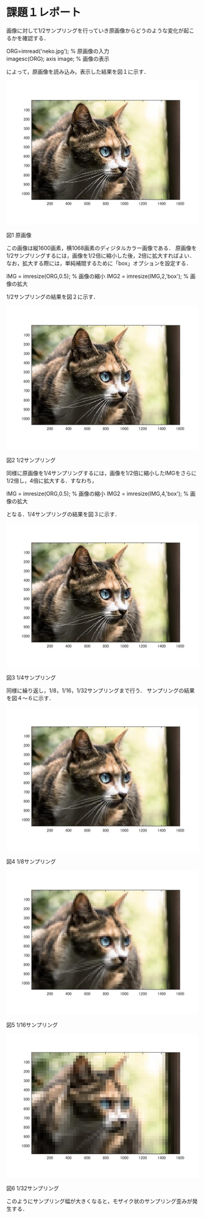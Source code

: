 # 課題１レポート

画像に対して1/2サンプリングを行っていき原画像からどうのような変化が起こるかを確認する．

ORG=imread('neko.jpg'); % 原画像の入力  
imagesc(ORG); axis image; % 画像の表示

によって，原画像を読み込み，表示した結果を図１に示す．

![原画像](https://github.com/natorinep/my_image_processing/blob/master/image/1_1.jpg)

図1 原画像

この画像は縦1600画素，横1068画素のディジタルカラー画像である．
原画像を1/2サンプリングするには，画像を1/2倍に縮小した後，2倍に拡大すればよい．なお，拡大する際には，単純補間するために「box」オプションを設定する．

IMG = imresize(ORG,0.5); % 画像の縮小
IMG2 = imresize(IMG,2,'box'); % 画像の拡大

1/2サンプリングの結果を図２に示す．

![1/2サンプリング](https://github.com/natorinep/my_image_processing/blob/master/image/1_2.jpg)

図2 1/2サンプリング

同様に原画像を1/4サンプリングするには，画像を1/2倍に縮小したIMGをさらに1/2倍し，4倍に拡大する．すなわち，

IMG = imresize(ORG,0.5); % 画像の縮小
IMG2 = imresize(IMG,4,'box'); % 画像の拡大

となる．1/4サンプリングの結果を図３に示す．

![1/4サンプリング](https://github.com/natorinep/my_image_processing/blob/master/image/1_3.jpg)

図3 1/4サンプリング

同様に繰り返し，1/8，1/16，1/32サンプリングまで行う．
サンプリングの結果を図４～６に示す．

![1/8サンプリング](https://github.com/natorinep/my_image_processing/blob/master/image/1_4.jpg)

図4 1/8サンプリング

![1/16サンプリング](https://github.com/natorinep/my_image_processing/blob/master/image/1_5.jpg)

図5 1/16サンプリング

![1/32サンプリング](https://github.com/natorinep/my_image_processing/blob/master/image/1_6.jpg)

図6 1/32サンプリング

このようにサンプリング幅が大きくなると，モザイク状のサンプリング歪みが発生する．
